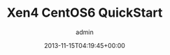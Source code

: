 ---
title: Xen4 CentOS6 QuickStart
author: admin
type: post
date: 2013-11-15T04:19:45+00:00
url: /archives/14739
categories:
 - 服务器
tags:
 - 虚拟化
 - xen

---